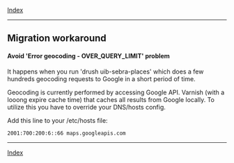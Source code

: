 [Index](index.html)
***

## Migration workaround

#### Avoid 'Error geocoding - OVER_QUERY_LIMIT' problem
It happens when you run 'drush uib-sebra-places' which does a few hundreds geocoding requests to Google in a short period of time.

Geocoding is currently performed by accessing Google API. Varnish (with a looong expire cache time) that caches all results from Google locally. To utilize this you have to override your DNS/hosts config.

Add this line to your /etc/hosts file:
    
    2001:700:200:6::66 maps.googleapis.com

***
[Index](index.html)
